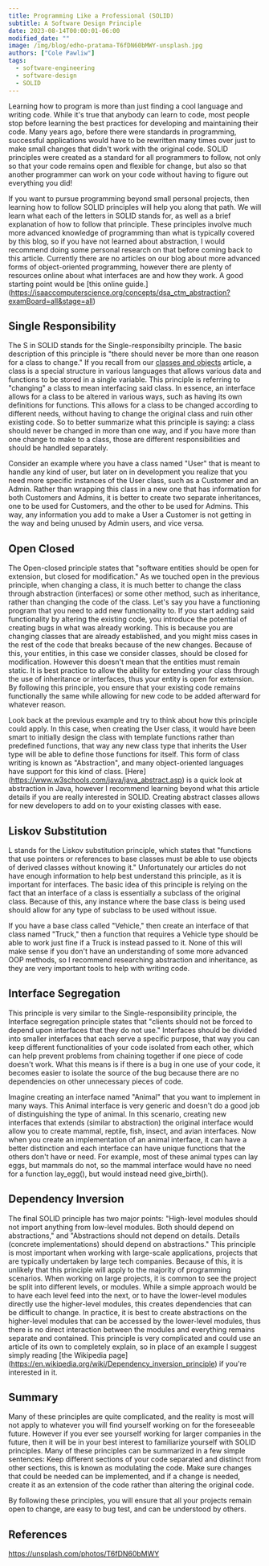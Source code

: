 ```yaml
---
title: Programming Like a Professional (SOLID)
subtitle: A Software Design Principle
date: 2023-08-14T00:00:01-06:00
modified_date: ""
image: /img/blog/edho-pratama-T6fDN60bMWY-unsplash.jpg
authors: ["Cole Pawliw"]
tags:
  - software-engineering
  - software-design
  - SOLID
---
```


Learning how to program is more than just finding a cool language and writing code. While it's true that anybody can learn to code, most people stop before learning the best practices for developing and maintaining their code. Many years ago, before there were standards in programming, successful applications would have to be rewritten many times over just to make small changes that didn't work with the original code. SOLID principles were created as a standard for all programmers to follow, not only so that your code remains open and flexible for change, but also so that another programmer can work on your code without having to figure out everything you did!

If you want to pursue programming beyond small personal projects, then learning how to follow SOLID principles will help you along that path. We will learn what each of the letters in SOLID stands for, as well as a brief explanation of how to follow that principle. These principles involve much more advanced knowledge of programming than what is typically covered by this blog, so if you have not learned about abstraction, I would recommend doing some personal research on that before coming back to this article. Currently there are no articles on our blog about more advanced forms of object-oriented programming, however there are plenty of resources online about what interfaces are and how they work. A good starting point would be [this online guide.] (https://isaaccomputerscience.org/concepts/dsa_ctm_abstraction?examBoard=all&stage=all)

## Single Responsibility

The S in SOLID stands for the Single-responsibilty principle. The basic description of this principle is "there should never be more than one reason for a class to change." If you recall from our [classes and objects](https://schulichignite.com/blog/c-plus-plus-classes/) article, a class is a special structure in various languages that allows various data and functions to be stored in a single variable. This principle is referring to "changing" a class to mean interfacing said class. In essence, an interface allows for a class to be altered in various ways, such as having its own definitions for functions. This allows for a class to be changed according to different needs, without having to change the original class and ruin other existing code. So to better summarize what this principle is saying: a class should never be changed in more than one way, and if you have more than one change to make to a class, those are different responsibilities and should be handled separately.

Consider an example where you have a class named "User" that is meant to handle any kind of user, but later on in development you realize that you need more specific instances of the User class, such as a Customer and an Admin. Rather than wrapping this class in a new one that has information for both Customers and Admins, it is better to create two separate inheritances, one to be used for Customers, and the other to be used for Admins. This way, any information you add to make a User a Customer is not getting in the way and being unused by Admin users, and vice versa.

## Open Closed

The Open-closed principle states that "software entities should be open for extension, but closed for modification." As we touched open in the previous principle, when changing a class, it is much better to change the class through abstraction (interfaces) or some other method, such as inheritance, rather than changing the code of the class. Let's say you have a functioning program that you need to add new functionality to. If you start adding said functionality by altering the existing code, you introduce the potential of creating bugs in what was already working. This is because you are changing classes that are already established, and you might miss cases in the rest of the code that breaks because of the new changes. Because of this, your entities, in this case we consider classes, should be closed for modification. However this doesn't mean that the entities must remain static. It is best practice to allow the ability for extending your class through the use of inheritance or interfaces, thus your entity is open for extension. By following this principle, you ensure that your existing code remains functionally the same while allowing for new code to be added afterward for whatever reason.

Look back at the previous example and try to think about how this principle could apply. In this case, when creating the User class, it would have been smart to initially design the class with template functions rather than predefined functions, that way any new class type that inherits the User type will be able to define those functions for itself. This form of class writing is known as "Abstraction", and many object-oriented languages have support for this kind of class. [Here] (https://www.w3schools.com/java/java_abstract.asp) is a quick look at abstraction in Java, however I recommend learning beyond what this article details if you are really interested in SOLID. Creating abstract classes allows for new developers to add on to your existing classes with ease.

## Liskov Substitution

L stands for the Liskov substitution principle, which states that "functions that use pointers or references to base classes must be able to use objects of derived classes without knowing it." Unfortunately our articles do not have enough information to help best understand this principle, as it is important for interfaces. The basic idea of this principle is relying on the fact that an interface of a class is essentially a subclass of the original class. Because of this, any instance where the base class is being used should allow for any type of subclass to be used without issue.

If you have a base class called "Vehicle," then create an interface of that class named "Truck," then a function that requires a Vehicle type should be able to work just fine if a Truck is instead passed to it. None of this will make sense if you don't have an understanding of some more advanced OOP methods, so I recommend researching abstraction and inheritance, as they are very important tools to help with writing code.

## Interface Segregation

This principle is very similar to the Single-responsibility principle, the Interface segregation principle states that "clients should not be forced to depend upon interfaces that they do not use." Interfaces should be divided into smaller interfaces that each serve a specific purpose, that way you can keep different functionalities of your code isolated from each other, which can help prevent problems from chaining together if one piece of code doesn't work. What this means is if there is a bug in one use of your code, it becomes easier to isolate the source of the bug because there are no dependencies on other unnecessary pieces of code.

Imagine creating an interface named "Animal" that you want to implement in many ways. This Animal interface is very generic and doesn't do a good job of distinguishing the type of animal. In this scenario, creating new interfaces that extends (similar to abstraction) the original interface would allow you to create mammal, reptile, fish, insect, and avian interfaces. Now when you create an implementation of an animal interface, it can have a better distinction and each interface can have unique functions that the others don't have or need. For example, most of these animal types can lay eggs, but mammals do not, so the mammal interface would have no need for a function lay_egg(), but would instead need give_birth().

## Dependency Inversion

The final SOLID principle has two major points: "High-level modules should not import anything from low-level modules. Both should depend on abstractions," and "Abstractions should not depend on details. Details (concrete implementations) should depend on abstractions." This principle is most important when working with large-scale applications, projects that are typically undertaken by large tech companies. Because of this, it is unlikely that this principle will apply to the majority of programming scenarios. When working on large projects, it is common to see the project be split into different levels, or modules. While a simple approach would be to have each level feed into the next, or to have the lower-level modules directly use the higher-level modules, this creates dependencies that can be difficult to change. In practice, it is best to create abstractions on the higher-level modules that can be accessed by the lower-level modules, thus there is no direct interaction between the modules and everything remains separate and contained. This principle is very complicated and could use an article of its own to completely explain, so in place of an example I suggest simply reading [the Wikipedia page] (https://en.wikipedia.org/wiki/Dependency_inversion_principle) if you're interested in it.

## Summary

Many of these principles are quite complicated, and the reality is most will not apply to whatever you will find yourself working on for the foreseeable future. However if you ever see yourself working for larger companies in the future, then it will be in your best interest to familiarize yourself with SOLID principles. Many of these principles can be summarized in a few simple sentences: Keep different sections of your code separated and distinct from other sections, this is known as modulating the code. Make sure changes that could be needed can be implemented, and if a change is needed, create it as an extension of the code rather than altering the original code.

By following these principles, you will ensure that all your projects remain open to change, are easy to bug test, and can be understood by others.

## References

https://unsplash.com/photos/T6fDN60bMWY

